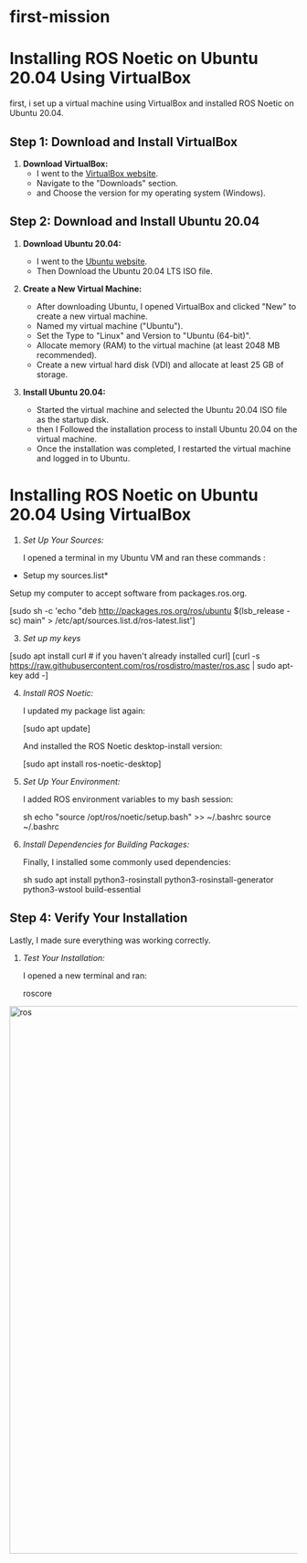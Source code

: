 # first-mission

# Installing ROS Noetic on Ubuntu 20.04 Using VirtualBox

first,  i set up a virtual machine using VirtualBox and installed ROS Noetic on Ubuntu 20.04.

## Step 1: Download and Install VirtualBox

1. **Download VirtualBox:**
   - I went to the [VirtualBox website](https://www.virtualbox.org/).
   - Navigate to the "Downloads" section.
   - and Choose the version for my operating system (Windows).
## Step 2: Download and Install Ubuntu 20.04

1. **Download Ubuntu 20.04:**
   - I went to the [Ubuntu website](https://ubuntu.com/download/desktop).
   - Then Download the Ubuntu 20.04 LTS ISO file.

2. **Create a New Virtual Machine:**
   - After downloading Ubuntu, I opened VirtualBox and clicked "New" to create a new virtual machine.
   - Named my virtual machine ("Ubuntu").
   - Set the Type to "Linux" and Version to "Ubuntu (64-bit)".
   - Allocate memory (RAM) to the virtual machine (at least 2048 MB recommended).
   - Create a new virtual hard disk (VDI) and allocate at least 25 GB of storage.

4. **Install Ubuntu 20.04:**
   - Started the virtual machine and selected the Ubuntu 20.04 ISO file as the startup disk.
   - then I Followed the installation process to install Ubuntu 20.04 on the virtual machine.
   - Once the installation was completed, I restarted the virtual machine and logged in to Ubuntu.

# Installing ROS Noetic on Ubuntu 20.04 Using VirtualBox

1. *Set Up Your Sources:*

   I opened a terminal in my Ubuntu VM and ran these commands :
  * Setup my sources.list*


   Setup my computer to accept software from packages.ros.org.
   

[sudo sh -c 'echo "deb http://packages.ros.org/ros/ubuntu $(lsb_release -sc) main" > /etc/apt/sources.list.d/ros-latest.list']

   

3. *Set up my keys*

[sudo apt install curl # if you haven't already installed curl]
[curl -s https://raw.githubusercontent.com/ros/rosdistro/master/ros.asc | sudo apt-key add -]



   
   

   

4. *Install ROS Noetic:*

   I updated my package list again:

   
   [sudo apt update]
   

   And installed the ROS Noetic desktop-install version:

   [sudo apt install ros-noetic-desktop]
   

   

5. *Set Up Your Environment:*

   I added ROS environment variables to my bash session:

   sh
   echo "source /opt/ros/noetic/setup.bash" >> ~/.bashrc
   source ~/.bashrc
   

6. *Install Dependencies for Building Packages:*

   Finally, I installed some commonly used dependencies:

   sh
   sudo apt install python3-rosinstall python3-rosinstall-generator python3-wstool build-essential
   

## Step 4: Verify Your Installation

Lastly, I made sure everything was working correctly.

1. *Test Your Installation:*

   I opened a new terminal and ran:


   roscore
   
<img width="959" alt="ros" src="https://github.com/user-attachments/assets/3dfd9244-6ee8-4cf5-a6f3-a6cdd528766d">

   
  
